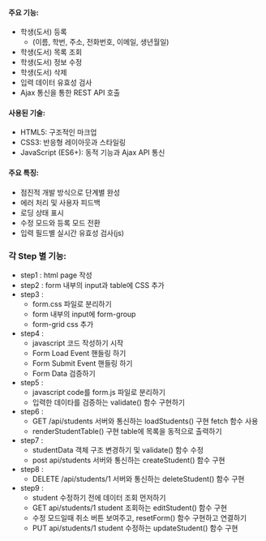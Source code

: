 #### 주요 기능:
* 학생(도서) 등록 
    - (이름, 학번, 주소, 전화번호, 이메일, 생년월일)
* 학생(도서) 목록 조회
* 학생(도서) 정보 수정
* 학생(도서) 삭제
* 입력 데이터 유효성 검사
* Ajax 통신을 통한 REST API 호출

#### 사용된 기술:
* HTML5: 구조적인 마크업
* CSS3: 반응형 레이아웃과 스타일링
* JavaScript (ES6+): 동적 기능과 Ajax API 통신

#### 주요 특징:
* 점진적 개발 방식으로 단계별 완성
* 에러 처리 및 사용자 피드백
* 로딩 상태 표시
* 수정 모드와 등록 모드 전환
* 입력 필드별 실시간 유효성 검사(js)

### 각 Step 별 기능:
* step1 : html page 작성
* step2 : form 내부의 input과 table에 CSS 추가
* step3 : 
    - form.css 파일로 분리하기
    - form 내부의 input에 form-group
    - form-grid css 추가
* step4 : 
    - javascript 코드 작성하기 시작 
    - Form Load Event 핸들링 하기
    - Form Submit Event 핸들링 하기
    - Form Data 검증하기
* step5 :
    - javascript code를 form.js 파일로 분리하기 
    - 입력한 데이타를 검증하는 validate() 함수 구현하기
* step6 :
    - GET /api/students 서버와 통신하는 loadStudents() 구현 fetch 함수 사용
    - renderStudentTable() 구현 table에 목록을 동적으로 출력하기
* step7 : 
    - studentData 객체 구조 변경하기 및 validate() 함수 수정
    - post api/students 서버와 통신하는 createStudent() 함수 구현
* step8 :
    - DELETE /api/students/1 서버와 통신하는 deleteStudent() 함수 구현
* step9 :
    - student 수정하기 전에 데이터 조회 먼저하기
    - GET api/students/1 student 조회하는 editStudent() 함수 구현
    - 수정 모드일때 취소 버튼 보여주고, resetForm() 함수 구현하고 연결하기 
    - PUT api/students/1 student 수정하는 updateStudent() 함수 구현